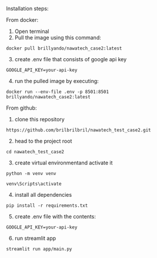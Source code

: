 Installation steps:

From docker:
1. Open terminal
2. Pull the image using this command:

```
docker pull brillyando/nawatech_case2:latest
```

3. create .env file that consists of google api key

```
GOOGLE_API_KEY=your-api-key
```

4. run the pulled image by executing:
```
docker run --env-file .env -p 8501:8501 brillyando/nawatech_case2:latest
```


From github:

1. clone this repository

```
https://github.com/brilbrilbril/nawatech_test_case2.git
```

2. head to the project root

```
cd nawatech_test_case2
```

3. create virtual environmentand activate it

```
python -m venv venv

venv\Scripts\activate
```

4. install all dependencies

```
pip install -r requirements.txt
```

5. create .env file with the contents:

```
GOOGLE_API_KEY=your-api-key
```

6. run streamlit app

```
streamlit run app/main.py
```